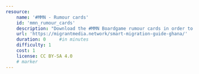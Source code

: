 ```yaml
---
resource:
    name: '#MMN - Rumour cards'
    id: 'mmn_rumour_cards'     
    description: "Download the #MMN Boardgame rumour cards in order to play."
    url: 'https://migrantmedia.network/smart-migration-guide-ghana/'
    duration: 0     #in minutes
    difficulty: 1
    cost: 1
    license: CC BY-SA 4.0
    # marker
---
```

